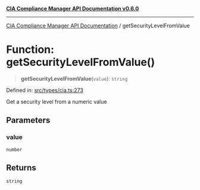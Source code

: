 [**CIA Compliance Manager API Documentation v0.6.0**](../README.md)

***

[CIA Compliance Manager API Documentation](../globals.md) / getSecurityLevelFromValue

# Function: getSecurityLevelFromValue()

> **getSecurityLevelFromValue**(`value`): `string`

Defined in: [src/types/cia.ts:273](https://github.com/Hack23/cia-compliance-manager/blob/main/src/types/cia.ts#L273)

Get a security level from a numeric value

## Parameters

### value

`number`

## Returns

`string`
